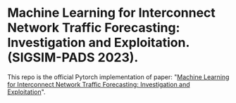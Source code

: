 # Machine Learning for Interconnect Network Traffic Forecasting: Investigation and Exploitation. (SIGSIM-PADS 2023).
This repo is the official Pytorch implementation of paper: "[Machine Learning for Interconnect Network Traffic Forecasting: Investigation and Exploitation]([url](https://xiongxiaoxu.github.io/publications/PADS23_ML.pdf)https://xiongxiaoxu.github.io/publications/PADS23_ML.pdf)".


